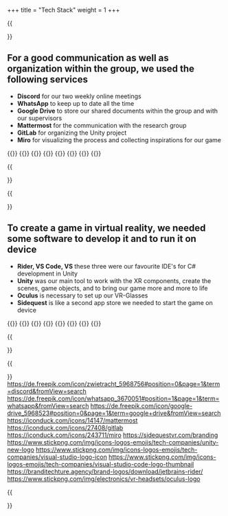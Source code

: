 +++
title = "Tech Stack"
weight = 1
+++

{{<section title="Organisation and Communication">}}

## For a good communication as well as organization within the group, we used the following services

- **Discord** for our two weekly online meetings
- **WhatsApp** to keep up to date all the time
- **Google Drive** to store our shared documents within the group and with our supervisors
- **Mattermost** for the communication with the research group
- **GitLab** for organizing the Unity project
- **Miro** for visualizing the process and collecting inspirations for our game

{{<gallery>}}
{{<team-member image="discord.png" name="Discord">}}
{{<team-member image="whatsapp.png" name="WhatsApp">}}
{{<team-member image="mattermost.png" name="Mattermost">}}
{{<team-member image="drive.png" name="Google Drive">}}
{{<team-member image="gitlab.png" name="GitLab">}}
{{<team-member image="miro.png" name="Miro">}}
{{</gallery>}}

{{</section>}}

{{<section title="Development">}}

## To create a game in virtual reality, we needed some software to develop it and to run it on device

- **Rider, VS Code, VS** these three were our favourite IDE's for C# development in Unity
- **Unity** was our main tool to work with the XR components, create the scenes, game objects, and to bring our game more and more to life
- **Oculus** is necessary to set up our VR-Glasses
- **Sidequest** is like a second app store we needed to start the game on device

{{<gallery>}}
{{<team-member image="rider.png" name="Rider">}}
{{<team-member image="vsc.png" name="Visual Studio Code">}}
{{<team-member image="vs.png" name="Visual Studio">}}
{{<team-member image="unity.png" name="Unity">}}
{{<team-member image="oculus.png" name="Oculus">}}
{{<team-member image="sidequest.png" name="Sidequest">}}
{{</gallery>}}

{{</section>}}


{{<section title="Image Sources">}}
https://de.freepik.com/icon/zwietracht_5968756#position=0&page=1&term=discord&fromView=search
https://de.freepik.com/icon/whatsapp_3670051#position=1&page=1&term=whatsapp&fromView=search
https://de.freepik.com/icon/google-drive_5968523#position=0&page=1&term=google+drive&fromView=search
https://iconduck.com/icons/14147/mattermost
https://iconduck.com/icons/27408/gitlab
https://iconduck.com/icons/243711/miro
https://sidequestvr.com/branding
https://www.stickpng.com/img/icons-logos-emojis/tech-companies/unity-new-logo
https://www.stickpng.com/img/icons-logos-emojis/tech-companies/visual-studio-logo-icon
https://www.stickpng.com/img/icons-logos-emojis/tech-companies/visual-studio-code-logo-thumbnail
https://branditechture.agency/brand-logos/download/jetbrains-rider/
https://www.stickpng.com/img/electronics/vr-headsets/oculus-logo

{{</section>}} 
